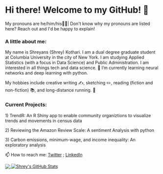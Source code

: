 <H1> Hi there! Welcome to my GitHub! 👋</H1>
<body>
  <p> My pronouns are he/him/his🧍‍♂| Don't know why my pronouns are listed here? Reach out and I'd be happy to explain! </p>
<H3>A little about me: </H3>
<p>My name is Shreyans (Shrey) Kothari. I am a dual degree graduate student at Columbia University in the city of New York. I am studying Applied Statistics (with a focus in Data Science) and Public Administration. I am interested in all things tech and data science. 🌱 I’m currently learning neural networks and deep learning with python. 
</p>
<p> My hobbies include creative writing ✍️, sketching ✏️, reading (fiction and non-fiction) 📚, and long-distance running. 🏃 </p>
  <H3> Current Projects:</H3>
 <p> 1) TrendR: An R Shiny app to enable community organiztions to visualize trends and movements in census data </p>
 <p> 2) Reviewing the Amazon Review Scale: A sentiment Analysis with python </p>
 <p>  3) Carbon emissions, minimum-wage, and income inequality: An exploratory analysis </p>
  
  <h10> 📫 How to reach me: [Twitter](https://twitter.com/ShreyKo97) ; [LinkedIn](https://www.linkedin.com/in/shreyans-kothari/)

    
<a href="https://github.com/MartinHeinz/shreyansko">
  <img align="center" src="https://github-readme-stats.vercel.app/api/top-langs/?username=shreyansko&hide=java,html,tex&title_color=ffffff&text_color=c9cacc&icon_color=2bbc8a&bg_color=1d1f21&langs_count=3" />
</a>
<a href="https://github.com/shreyansko/shreyansko">
  <img align="center" src="https://github-readme-stats.vercel.app/api?username=shreyansko&show_icons=true&line_height=27&count_private=true&title_color=ffffff&text_color=c9cacc&icon_color=2bbc8a&bg_color=1d1f21" alt="Shrey's GitHub Stats" />
</a>

<!--
**shreyansko/shreyansko** is a ✨ _special_ ✨ repository because its `README.md` (this file) appears on your GitHub profile.

Here are some ideas to get you started:

- 🔭 I’m currently working on ...
- 🌱 I’m currently learning ...
- 👯 I’m looking to collaborate on ...
- 🤔 I’m looking for help with ...
- 💬 Ask me about ...
- 📫 How to reach me: ...
- 😄 Pronouns: ...
- ⚡ Fun fact: ...
-->
